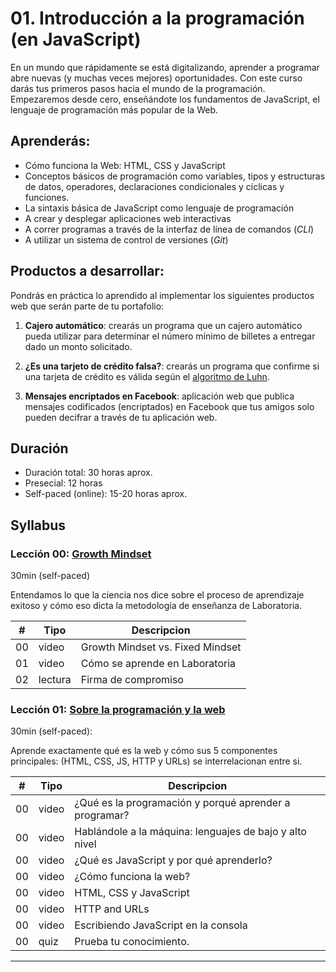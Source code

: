 # 01. Introducción a la programación (en JavaScript)
En un mundo que rápidamente se está digitalizando, aprender a programar abre nuevas (y muchas veces mejores) oportunidades. Con este curso darás tus primeros pasos hacia el mundo de la programación. Empezaremos desde cero, enseñándote los fundamentos de JavaScript, el lenguaje de programación más popular de la Web.

## Aprenderás:
* Cómo funciona la Web: HTML, CSS y JavaScript
* Conceptos básicos de programación como variables, tipos y estructuras de datos, operadores, declaraciones condicionales y cíclicas y funciones.
* La sintaxis básica de JavaScript como lenguaje de programación
* A crear y desplegar aplicaciones web interactivas
* A correr programas a través de la interfaz de línea de comandos (_CLI_)
* A utilizar un sistema de control de versiones (_Git_)

## Productos a desarrollar:
Pondrás en práctica lo aprendido al implementar los siguientes productos web que serán parte de tu portafolio:

1. **Cajero automático**: crearás un programa que un cajero automático pueda utilizar para determinar el número mínimo de billetes a entregar dado un monto solicitado.

2. **¿Es una tarjeto de crédito falsa?**: crearás un programa que confirme si una tarjeta de crédito es válida según el [algoritmo de Luhn](https://es.wikipedia.org/wiki/Algoritmo_de_Luhn).

3. **Mensajes encriptados en Facebook**: aplicación web que publica mensajes codificados (encriptados) en Facebook que tus amigos solo pueden decifrar a través de tu aplicación web.

## Duración
* Duración total: 30 horas aprox.
* Presecial: 12 horas
* Self-paced (online): 15-20 horas aprox.

## Syllabus
### Lección 00: [Growth Mindset](01-growth-mindset)
30min (self-paced)

Entendamos lo que la ciencia nos dice sobre el proceso de aprendizaje exitoso y cómo eso dicta la metodología de enseñanza de Laboratoria.

| # | Tipo | Descripcion           |
| - | ----- | --------------------  |
| 00 | video | Growth Mindset vs. Fixed Mindset |
| 01 | video | Cómo se aprende en Laboratoria  
| 02 | lectura | Firma de compromiso

### Lección 01: [Sobre la programación y la web](02-web-development-process)
30min (self-paced):

Aprende exactamente qué es la web y cómo sus 5 componentes principales: (HTML, CSS, JS, HTTP y URLs) se interrelacionan entre si.

| # | Tipo | Descripcion           |
| - | ----- | --------------------  |
| 00 | video |¿Qué es la programación y porqué aprender a programar?
| 00 | video | Hablándole a la máquina: lenguajes de bajo y alto nivel
| 00 | video | ¿Qué es JavaScript y por qué aprenderlo?
| 00 | video | ¿Cómo funciona la web?
| 00 | video | HTML, CSS y JavaScript
| 00 | video | HTTP and URLs
| 00 | video | Escribiendo JavaScript en la consola
| 00 | quiz | Prueba tu conocimiento.



* * *
